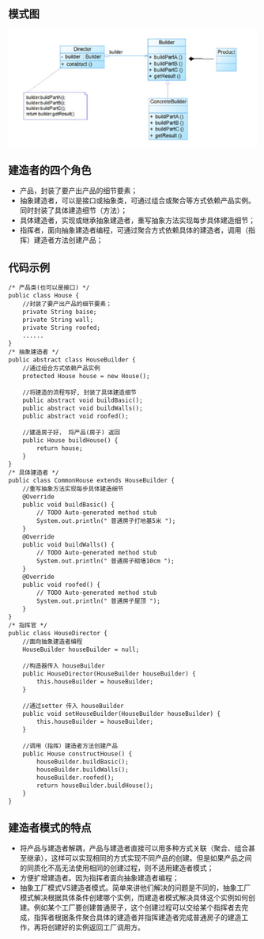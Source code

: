 ## 模式图
![建造者模式类图](建造者模式_files/1.jpg)
## 建造者的四个角色
- 产品，封装了要产出产品的细节要素；
- 抽象建造者，可以是接口或抽象类，可通过组合或聚合等方式依赖产品实例。同时封装了具体建造细节（方法）；
- 具体建造者，实现或继承抽象建造者，重写抽象方法实现每步具体建造细节；
- 指挥者，面向抽象建造者编程，可通过聚合方式依赖具体的建造者，调用（指挥）建造者方法创建产品；
## 代码示例
```
/* 产品类(也可以是接口) */
public class House {
	//封装了要产出产品的细节要素；
	private String baise;
	private String wall;
	private String roofed;
	......
}
/* 抽象建造者 */
public abstract class HouseBuilder {
	//通过组合方式依赖产品实例
	protected House house = new House();
	
	//将建造的流程写好, 封装了具体建造细节
	public abstract void buildBasic();
	public abstract void buildWalls();
	public abstract void roofed();
	
	//建造房子好， 将产品(房子) 返回
	public House buildHouse() {
		return house;
	}
}
/* 具体建造者 */
public class CommonHouse extends HouseBuilder {
	//重写抽象方法实现每步具体建造细节
	@Override
	public void buildBasic() {
		// TODO Auto-generated method stub
		System.out.println(" 普通房子打地基5米 ");
	}
	@Override
	public void buildWalls() {
		// TODO Auto-generated method stub
		System.out.println(" 普通房子砌墙10cm ");
	}
	@Override
	public void roofed() {
		// TODO Auto-generated method stub
		System.out.println(" 普通房子屋顶 ");
	}
}
/* 指挥官 */
public class HouseDirector {
	//面向抽象建造者编程
	HouseBuilder houseBuilder = null;

	//构造器传入 houseBuilder
	public HouseDirector(HouseBuilder houseBuilder) {
		this.houseBuilder = houseBuilder;
	}

	//通过setter 传入 houseBuilder
	public void setHouseBuilder(HouseBuilder houseBuilder) {
		this.houseBuilder = houseBuilder;
	}
	
	//调用（指挥）建造者方法创建产品
	public House constructHouse() {
		houseBuilder.buildBasic();
		houseBuilder.buildWalls();
		houseBuilder.roofed();
		return houseBuilder.buildHouse();
	}	
}
```
## 建造者模式的特点
- 将产品与建造者解耦，产品与建造者直接可以用多种方式关联（聚合、组合甚至继承），这样可以实现相同的方式实现不同产品的创建。但是如果产品之间的同质化不高无法使用相同的创建过程，则不适用建造者模式；
- 方便扩增建造者。因为指挥者面向抽象建造者编程；
- 抽象工厂模式VS建造者模式。简单来讲他们解决的问题是不同的，抽象工厂模式解决根据具体条件创建哪个实例，而建造者模式解决具体这个实例如何创建。例如某个工厂要创建普通房子，这个创建过程可以交给某个指挥者去完成，指挥者根据条件聚合具体的建造者并指挥建造者完成普通房子的建造工作，再将创建好的实例返回工厂调用方。